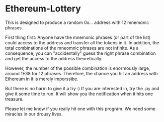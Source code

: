 # Ethereum-Lottery
This is designed to produce a random 0x... address with 12 mnemonic phrases.

First thing first: Anyone have the mnemonic phrases (or part of the list) could access to the address and transfer all the tokens in it.  In addition, the total combinations
of the mneomnic phrases are not infinite.  As a consequence, you can "accidentally" guess the right phrase combination and get the access to the address theoretically.

However, the number of the possible combination is enormously large, around 1E38 for 12 phrases.  Therefore, the chance you hit an address with Ethereum in it is merely
imporssibe.

But there is no harm to give it a try :) If you are interested in, try the .py and give it some time to run.  It will show you the notification when it hits one treasure.

Please let me know if you really hit one with this program.
We need some miracles in our drousy lives.
